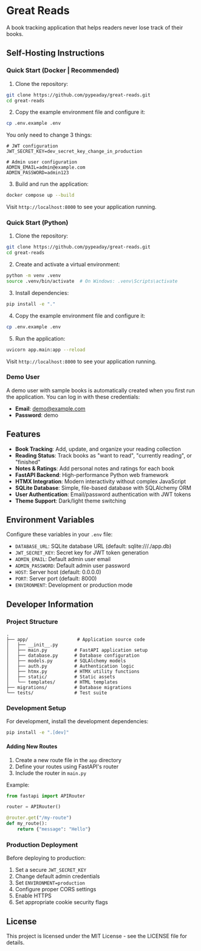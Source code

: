 # Great Reads

A book tracking application that helps readers never lose track of their books.

## Self-Hosting Instructions

### Quick Start (Docker | Recommended)

1. Clone the repository:
```bash
git clone https://github.com/pypeaday/great-reads.git
cd great-reads
```

2. Copy the example environment file and configure it:
```bash
cp .env.example .env
```

You only need to change 3 things:

```
# JWT configuration
JWT_SECRET_KEY=dev_secret_key_change_in_production

# Admin user configuration
ADMIN_EMAIL=admin@example.com
ADMIN_PASSWORD=admin123
```

3. Build and run the application:
```bash
docker compose up --build
```

Visit `http://localhost:8000` to see your application running.

### Quick Start (Python)

1. Clone the repository:
```bash
git clone https://github.com/pypeaday/great-reads.git
cd great-reads
```

2. Create and activate a virtual environment:
```bash
python -m venv .venv
source .venv/bin/activate  # On Windows: .venv\Scripts\activate
```

3. Install dependencies:
```bash
pip install -e "."
```

4. Copy the example environment file and configure it:
```bash
cp .env.example .env
```

5. Run the application:
```bash
uvicorn app.main:app --reload
```

Visit `http://localhost:8000` to see your application running.

### Demo User

A demo user with sample books is automatically created when you first run the application. You can log in with these credentials:

- **Email**: demo@example.com
- **Password**: demo

## Features

- **Book Tracking**: Add, update, and organize your reading collection
- **Reading Status**: Track books as "want to read", "currently reading", or "finished"
- **Notes & Ratings**: Add personal notes and ratings for each book
- **FastAPI Backend**: High-performance Python web framework
- **HTMX Integration**: Modern interactivity without complex JavaScript
- **SQLite Database**: Simple, file-based database with SQLAlchemy ORM
- **User Authentication**: Email/password authentication with JWT tokens
- **Theme Support**: Dark/light theme switching

## Environment Variables

Configure these variables in your `.env` file:

- `DATABASE_URL`: SQLite database URL (default: sqlite:///./app.db)
- `JWT_SECRET_KEY`: Secret key for JWT token generation
- `ADMIN_EMAIL`: Default admin user email
- `ADMIN_PASSWORD`: Default admin user password
- `HOST`: Server host (default: 0.0.0.0)
- `PORT`: Server port (default: 8000)
- `ENVIRONMENT`: Development or production mode

## Developer Information

### Project Structure

```
.
├── app/                  # Application source code
│   ├── __init__.py
│   ├── main.py          # FastAPI application setup
│   ├── database.py      # Database configuration
│   ├── models.py        # SQLAlchemy models
│   ├── auth.py          # Authentication logic
│   ├── htmx.py          # HTMX utility functions
│   ├── static/          # Static assets
│   └── templates/       # HTML templates
├── migrations/          # Database migrations
└── tests/               # Test suite
```

### Development Setup

For development, install the development dependencies:

```bash
pip install -e ".[dev]"
```

#### Adding New Routes

1. Create a new route file in the `app` directory
2. Define your routes using FastAPI's router
3. Include the router in `main.py`

Example:
```python
from fastapi import APIRouter

router = APIRouter()

@router.get("/my-route")
def my_route():
    return {"message": "Hello"}
```

### Production Deployment

Before deploying to production:

1. Set a secure `JWT_SECRET_KEY`
2. Change default admin credentials
3. Set `ENVIRONMENT=production`
4. Configure proper CORS settings
5. Enable HTTPS
6. Set appropriate cookie security flags

## License

This project is licensed under the MIT License - see the LICENSE file for details.
